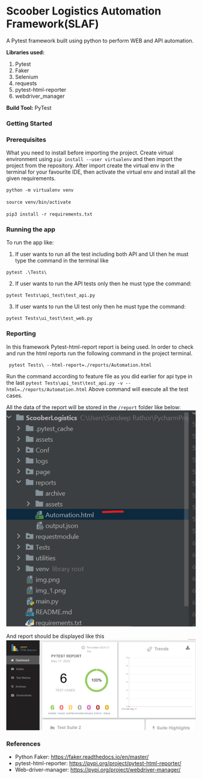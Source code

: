 # Scoober Logistics Automation Framework(SLAF) #

A Pytest framework built using python to perform  WEB and API automation.

**Libraries used:**
1. Pytest
2. Faker
3. Selenium
4. requests
5. pytest-html-reporter
6. webdriver_manager

**Build Tool:** PyTest

### Getting Started ###

### Prerequisites

What you need to install before importing the project.
    Create virtual environment using
``
pip install --user virtualenv
``
and then import the project from the repository. 
After import create the virtual env in the terminal for your favourite IDE, then activate the virtual env and install all the given requirements.
```pythonverboseregexp
python -m virtualenv venv
 
source venv/bin/activate
    
pip3 install -r requirements.txt 
```

### Running the app
To run the app like:
1. If user wants to run all the test including both API and UI then he must type the command in the terminal like
 ```buildoutcfg
pytest .\Tests\
```
2. If user wants to run the API tests only then he must type the command:
```buildoutcfg
pytest Tests\api_test\test_api.py 
```
3. If user wants to run the UI test only then he must type the command:
```buildoutcfg
pytest Tests\ui_test\test_web.py
```
### Reporting
In this framework Pytest-html-report report is being used. In order to check and run the html reports run the following command in the project terminal.
```buildoutcfg
 pytest Tests\ --html-report=./reports/Automation.html
```
Run the command according to feature file as you did earlier for api type in the last `pytest Tests\api_test\test_api.py -v --html=./reports/Automation.html` Above command will execute all the test cases.

All the data of the report will be stored in the `/report` folder like below:
![img.png](img.png)

And report should be displayed like this
![img_1.png](img_1.png)

### References
* Python Faker: https://faker.readthedocs.io/en/master/
* pytest-html-reporter: https://pypi.org/project/pytest-html-reporter/
* Web-driver-manager: https://pypi.org/project/webdriver-manager/

